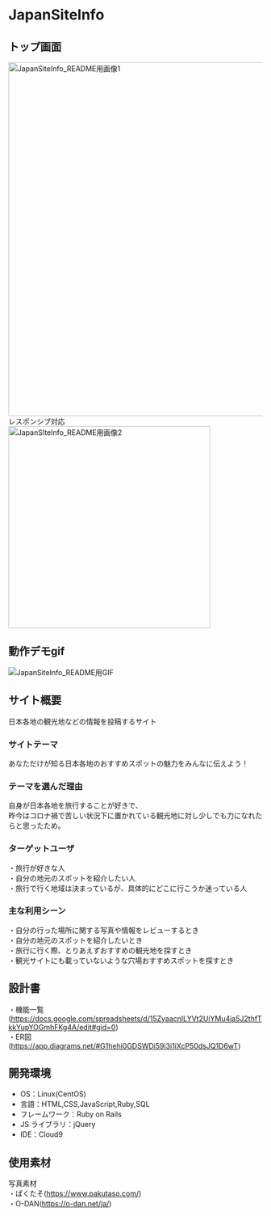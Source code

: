 # JapanSiteInfo

## トップ画面
<img width="700" alt="JapanSiteInfo_README用画像1" src="https://user-images.githubusercontent.com/75191225/113389769-8c836e80-93cb-11eb-9797-7cf304a51965.png"><br>
レスポンシブ対応<br>
<img width="400" alt="JapanSIteInfo_README用画像2" src="https://user-images.githubusercontent.com/75191225/113389945-d2d8cd80-93cb-11eb-8a11-3ceebad28414.png">

## 動作デモgif
![JapanSiteInfo_README用GIF](https://user-images.githubusercontent.com/75191225/113389178-850f9580-93ca-11eb-894d-767a069809ef.gif)

## サイト概要

日本各地の観光地などの情報を投稿するサイト

### サイトテーマ

あなただけが知る日本各地のおすすめスポットの魅力をみんなに伝えよう！

### テーマを選んだ理由

自身が日本各地を旅行することが好きで、<br>
昨今はコロナ禍で苦しい状況下に置かれている観光地に対し少しでも力になれたらと思ったため。

### ターゲットユーザ

・旅行が好きな人<br>
・自分の地元のスポットを紹介したい人<br>
・旅行で行く地域は決まっているが、具体的にどこに行こうか迷っている人

### 主な利用シーン

・自分の行った場所に関する写真や情報をレビューするとき<br>
・自分の地元のスポットを紹介したいとき<br>
・旅行に行く際、とりあえずおすすめの観光地を探すとき<br>
・観光サイトにも載っていないような穴場おすすめスポットを探すとき

## 設計書

・機能一覧(https://docs.google.com/spreadsheets/d/15ZyaacnlLYVt2UiYMu4ja5J2thfTkkYupYOGmhFKg4A/edit#gid=0)<br>
・ER図(https://app.diagrams.net/#G1hehi0GDSWDi59i3i1iXcP50dsJQ1D6wT)<br>

## 開発環境

- OS：Linux(CentOS)
- 言語：HTML,CSS,JavaScript,Ruby,SQL
- フレームワーク：Ruby on Rails
- JS ライブラリ：jQuery
- IDE：Cloud9

## 使用素材

写真素材<br>
・ぱくたそ(https://www.pakutaso.com/)<br>
・O-DAN(https://o-dan.net/ja/)
